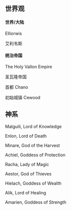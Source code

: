 ## 世界观


#### 世界/大陆

Elliorwis

艾利韦斯

#### 统治帝国

The Holy Vallon Empire

圣瓦隆帝国

首都 Chano

初始城镇 Cewood

## 神系

Malguili, Lord of Knowledge

Enlon, Lord of Death

Minare, God of the Harvest

Achiel, Goddess of Protection

Racha, Lady of Magic

Aestor, God of Thieves

Hielach, Goddess of Wealth

Alik, Lord of Healing

Amarien, Goddess of Strength
